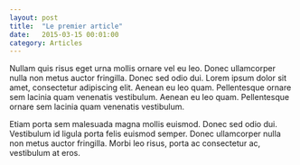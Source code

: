 ```yaml
---
layout: post
title:  "Le premier article"
date:   2015-03-15 00:01:00
category: Articles
---
```

Nullam quis risus eget urna mollis ornare vel eu leo. Donec ullamcorper nulla non metus auctor fringilla. Donec sed odio dui. Lorem ipsum dolor sit amet, consectetur adipiscing elit. Aenean eu leo quam. Pellentesque ornare sem lacinia quam venenatis vestibulum. Aenean eu leo quam. Pellentesque ornare sem lacinia quam venenatis vestibulum.

Etiam porta sem malesuada magna mollis euismod. Donec sed odio dui. Vestibulum id ligula porta felis euismod semper. Donec ullamcorper nulla non metus auctor fringilla. Morbi leo risus, porta ac consectetur ac, vestibulum at eros.
